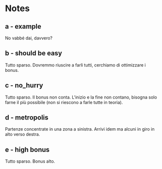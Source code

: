 # Notes

## a - example

No vabbé dai, davvero?

## b - should be easy

Tutto sparso.
Dovremmo riuscire a farli tutti, cerchiamo di ottimizzare i bonus.

## c - no_hurry

Tutto sparso.
Il bonus non conta.
L'inizio e la fine non contano, bisogna solo farne il più possibile (non si riescono a farle tutte in teoria).

## d - metropolis

Partenze concentrate in una zona a sinistra.
Arrivi idem ma alcuni in giro in alto verso destra.

## e - high bonus

Tutto sparso.
Bonus alto.

